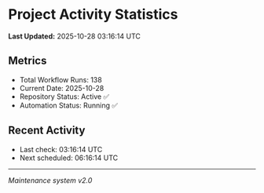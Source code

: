 # Project Activity Statistics

**Last Updated:** 2025-10-28 03:16:14 UTC

## Metrics
- Total Workflow Runs: 138
- Current Date: 2025-10-28
- Repository Status: Active ✅
- Automation Status: Running ✅

## Recent Activity
- Last check: 03:16:14 UTC
- Next scheduled: 06:16:14 UTC

---
*Maintenance system v2.0*
